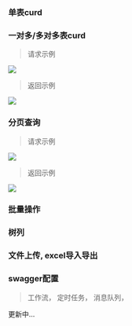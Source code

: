 ### 单表curd 

### 一对多/多对多表curd
> 请求示例

![](https://img-blog.csdnimg.cn/20210225023024220.png)

> 返回示例

![](https://img-blog.csdnimg.cn/20210225023024988.png)


### 分页查询
> 请求示例

![](https://img-blog.csdnimg.cn/20210225172416748.png)

> 返回示例

![](https://img-blog.csdnimg.cn/20210225172416814.png)

### 批量操作
### 树列
### 文件上传, excel导入导出

### swagger配置

>  工作流， 定时任务， 消息队列，

更新中...